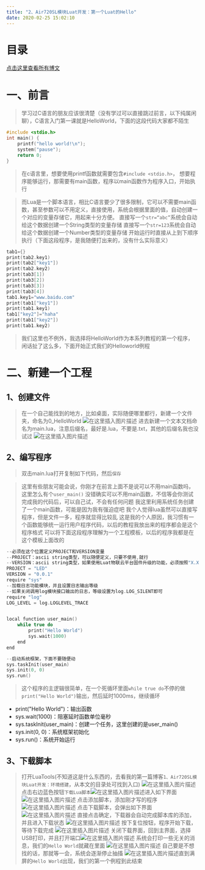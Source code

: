 ```yaml
---
title: "2、Air720SL模块Luat开发：第一个Luat的Hello"
date: 2020-02-25 15:02:10
---
```


# 目录

[点击这里查看所有博文](https://blog.csdn.net/weixin_44570083/article/details/104285283)

# 一、前言

> 学习过C语言的朋友应该很清楚（没有学过可以直接跳过前言，以下纯属闲聊），C语言入门第一课就是HelloWorld，下面的这段代码大家都不陌生

```c
#include <stdio.h>
int main() {
    printf("hello world!\n");
    system("pause");
    return 0;
}
```
> 在c语言里，想要使用printf函数就需要包含`#include <stdio.h>`，
> 想要程序能够运行，那需要有main函数，程序以main函数作为程序入口，开始执行

> 而Lua是一个脚本语言，相比C语言要少了很多限制，它可以不需要main函数，甚至参数可以不用定义，直接使用，系统会根据里面的值，自动创建一个对应的变量存储它，用起来十分方便。
> 直接写一个`str=“abc”`系统会自动给这个数据创建一个String类型的变量存储
>  直接写一个`str=123`系统会自动给这个数据创建一个Number类型的变量存储
> 开始运行时直接从上到下顺序执行（下面这段程序，是我随便打出来的，没有什么实际意义）
```c
tab1={}
print(tab2.key1)
print(tab2["key1"])
print(tab2.key2)
print(tab3[1])
print(tab3[2])
print(tab3[3])
print(tab3[4])
tab1.key1="www.baidu.com"
print(tab1["key1"])
print(tab1.key1)
tab1["key2"]="haha"
print(tab1["key2"])
print(tab1.key2)

```
> 我们这里也不例外，我选择将HelloWorld作为本系列教程的第一个程序，
> 闲话扯了这么多，下面开始正式我们的Helloworld例程

# 二、新建一个工程
## 1、创建文件
> 在一个自己能找到的地方，比如桌面，实际随便哪里都行，新建一个文件夹，命名为0_HelloWorld
> ![在这里插入图片描述](https://img-blog.csdnimg.cn/20200212222315435.png)
> 进去新建一个文本文档命名为main.lua，注意后缀名，最好是.lua，不要是.txt，其他的后缀名我也没试过
> ![在这里插入图片描述](https://img-blog.csdnimg.cn/20200212222624121.png)
>
## 2、编写程序
> 双击main.lua打开复制如下代码，然后`保存`

> 这里有些朋友可能会说，你刚才在前言上面不是说可以不用main函数吗，这里怎么有个`user_main()`
> 没错确实可以不用main函数，不信等会你测试完成我的代码后，可以自己试，不会有任何问题
> 我这里利用系统任务创建了一个main函数，可能是因为我有强迫症吧
> 我个人觉得lua虽然可以直接写程序，但是文件一多，程序就显得比较乱
> 这是我的个人原因，我习惯有一个函数能够统一运行用户程序代码，以后的教程我放出来的程序都会是这个程序格式
> 可以将下面这段程序理解为一个工程模板，以后的程序我都是在这个模板上面改的
```c
--必须在这个位置定义PROJECT和VERSION变量
--PROJECT：ascii string类型，可以随便定义，只要不使用,就行
--VERSION：ascii string类型，如果使用Luat物联云平台固件升级的功能，必须按照"X.X.X"定义，X表示1位数字；否则可随便定义
PROJECT = "LED"
VERSION = "0.0.1"
require "sys"
--加载日志功能模块，并且设置日志输出等级
--如果关闭调用log模块接口输出的日志，等级设置为log.LOG_SILENT即可
require "log"
LOG_LEVEL = log.LOGLEVEL_TRACE


local function user_main()
    while true do
		print("Hello World")
		sys.wait(1000)
	end
end

--启动系统框架，下面不要随便动
sys.taskInit(user_main)
sys.init(0, 0)
sys.run()
```

> 这个程序的主逻辑很简单，在一个死循环里面`while true do`不停的做`print("Hello World")`输出，然后延时1000ms，继续循环
* print("Hello World")：输出函数
* sys.wait(1000)：阻塞延时函数单位毫秒
* sys.taskInit(user_main)：创建一个任务，这里创建的是user_main()
* sys.init(0, 0)：系统框架初始化
* sys.run()：系统开始运行

## 3、下载脚本

> 打开LuaTools(不知道这是什么东西的，去看我的第一篇博客`1、Air720SL模块Luat开发：环境搭建`，从本文的目录处可找到入口)
> ![在这里插入图片描述](https://img-blog.csdnimg.cn/20200212231613579.png?x-oss-process=image/watermark,type_ZmFuZ3poZW5naGVpdGk,shadow_10,text_aHR0cHM6Ly9ibG9nLmNzZG4ubmV0L3dlaXhpbl80NDU3MDA4Mw==,size_16,color_FFFFFF,t_70)
> 点击右边蓝色按钮`下载Lua脚本`![在这里插入图片描述](https://img-blog.csdnimg.cn/2020021223165889.png)进入如下界面
> ![在这里插入图片描述](https://img-blog.csdnimg.cn/20200212231800607.png?x-oss-process=image/watermark,type_ZmFuZ3poZW5naGVpdGk,shadow_10,text_aHR0cHM6Ly9ibG9nLmNzZG4ubmV0L3dlaXhpbl80NDU3MDA4Mw==,size_16,color_FFFFFF,t_70)
> 点击添加脚本，添加刚才写的程序
> ![在这里插入图片描述](https://img-blog.csdnimg.cn/20200212231856340.png?x-oss-process=image/watermark,type_ZmFuZ3poZW5naGVpdGk,shadow_10,text_aHR0cHM6Ly9ibG9nLmNzZG4ubmV0L3dlaXhpbl80NDU3MDA4Mw==,size_16,color_FFFFFF,t_70)
> 点击下载脚本，会弹出如下界面
> ![在这里插入图片描述](https://img-blog.csdnimg.cn/20200212231941488.png?x-oss-process=image/watermark,type_ZmFuZ3poZW5naGVpdGk,shadow_10,text_aHR0cHM6Ly9ibG9nLmNzZG4ubmV0L3dlaXhpbl80NDU3MDA4Mw==,size_16,color_FFFFFF,t_70)
> 直接点击确定，下载器会自动完成脚本库的添加，并且进入下载状态
> ![在这里插入图片描述](https://img-blog.csdnimg.cn/2020021223203293.png?x-oss-process=image/watermark,type_ZmFuZ3poZW5naGVpdGk,shadow_10,text_aHR0cHM6Ly9ibG9nLmNzZG4ubmV0L3dlaXhpbl80NDU3MDA4Mw==,size_16,color_FFFFFF,t_70)
> 按下复位按钮，程序开始下载，等待下载完成
> ![在这里插入图片描述](https://img-blog.csdnimg.cn/20200212232143469.png)
> 关闭下载界面，回到主界面，选择USB打印，并且打开端口![在这里插入图片描述](https://img-blog.csdnimg.cn/202002122322121.png)
> 系统会打印一些无关的消息，我们的`Hello World`就藏在里面
> ![在这里插入图片描述](https://img-blog.csdnimg.cn/20200212232405188.png?x-oss-process=image/watermark,type_ZmFuZ3poZW5naGVpdGk,shadow_10,text_aHR0cHM6Ly9ibG9nLmNzZG4ubmV0L3dlaXhpbl80NDU3MDA4Mw==,size_16,color_FFFFFF,t_70)
> 自己要是不想找的话，那就等一会，系统会逐渐停止抽搐
> ![在这里插入图片描述](https://img-blog.csdnimg.cn/20200212232639885.png?x-oss-process=image/watermark,type_ZmFuZ3poZW5naGVpdGk,shadow_10,text_aHR0cHM6Ly9ibG9nLmNzZG4ubmV0L3dlaXhpbl80NDU3MDA4Mw==,size_16,color_FFFFFF,t_70)直到满屏的`Hello World`出现，我们的第一个例程到此结束